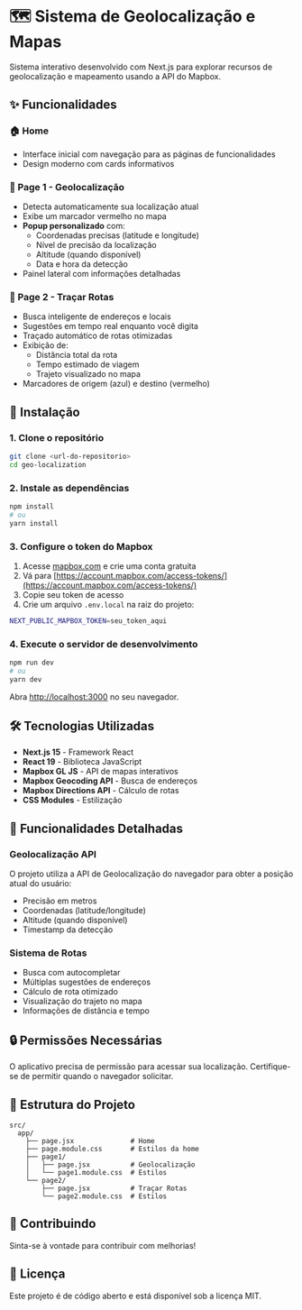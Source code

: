 # 🗺️ Sistema de Geolocalização e Mapas

Sistema interativo desenvolvido com Next.js para explorar recursos de geolocalização e mapeamento usando a API do Mapbox.

## ✨ Funcionalidades

### 🏠 Home

- Interface inicial com navegação para as páginas de funcionalidades
- Design moderno com cards informativos

### 📍 Page 1 - Geolocalização

- Detecta automaticamente sua localização atual
- Exibe um marcador vermelho no mapa
- **Popup personalizado** com:
  - Coordenadas precisas (latitude e longitude)
  - Nível de precisão da localização
  - Altitude (quando disponível)
  - Data e hora da detecção
- Painel lateral com informações detalhadas

### 🚗 Page 2 - Traçar Rotas

- Busca inteligente de endereços e locais
- Sugestões em tempo real enquanto você digita
- Traçado automático de rotas otimizadas
- Exibição de:
  - Distância total da rota
  - Tempo estimado de viagem
  - Trajeto visualizado no mapa
- Marcadores de origem (azul) e destino (vermelho)

## 🚀 Instalação

### 1. Clone o repositório

```bash
git clone <url-do-repositorio>
cd geo-localization
```

### 2. Instale as dependências

```bash
npm install
# ou
yarn install
```

### 3. Configure o token do Mapbox

1. Acesse [mapbox.com](https://www.mapbox.com/) e crie uma conta gratuita
2. Vá para [https://account.mapbox.com/access-tokens/](https://account.mapbox.com/access-tokens/)
3. Copie seu token de acesso
4. Crie um arquivo `.env.local` na raiz do projeto:

```bash
NEXT_PUBLIC_MAPBOX_TOKEN=seu_token_aqui
```

### 4. Execute o servidor de desenvolvimento

```bash
npm run dev
# ou
yarn dev
```

Abra [http://localhost:3000](http://localhost:3000) no seu navegador.

## 🛠️ Tecnologias Utilizadas

- **Next.js 15** - Framework React
- **React 19** - Biblioteca JavaScript
- **Mapbox GL JS** - API de mapas interativos
- **Mapbox Geocoding API** - Busca de endereços
- **Mapbox Directions API** - Cálculo de rotas
- **CSS Modules** - Estilização

## 📱 Funcionalidades Detalhadas

### Geolocalização API

O projeto utiliza a API de Geolocalização do navegador para obter a posição atual do usuário:

- Precisão em metros
- Coordenadas (latitude/longitude)
- Altitude (quando disponível)
- Timestamp da detecção

### Sistema de Rotas

- Busca com autocompletar
- Múltiplas sugestões de endereços
- Cálculo de rota otimizado
- Visualização do trajeto no mapa
- Informações de distância e tempo

## 🔒 Permissões Necessárias

O aplicativo precisa de permissão para acessar sua localização. Certifique-se de permitir quando o navegador solicitar.

## 📝 Estrutura do Projeto

```text
src/
  app/
    ├── page.jsx              # Home
    ├── page.module.css       # Estilos da home
    ├── page1/
    │   ├── page.jsx          # Geolocalização
    │   └── page1.module.css  # Estilos
    └── page2/
        ├── page.jsx          # Traçar Rotas
        └── page2.module.css  # Estilos
```

## 🤝 Contribuindo

Sinta-se à vontade para contribuir com melhorias!

## 📄 Licença

Este projeto é de código aberto e está disponível sob a licença MIT.

